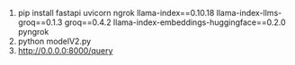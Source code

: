 1. pip install fastapi uvicorn ngrok llama-index==0.10.18 llama-index-llms-groq==0.1.3 groq==0.4.2 llama-index-embeddings-huggingface==0.2.0 pyngrok
2. python modelV2.py
3. http://0.0.0.0:8000/query